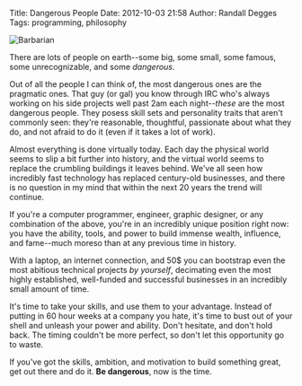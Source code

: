Title: Dangerous People
Date: 2012-10-03 21:58
Author: Randall Degges
Tags: programming, philosophy


![Barbarian][]

There are lots of people on earth--some big, some small, some famous, some
unrecognizable, and some *dangerous*.

Out of all the people I can think of, the most dangerous ones are the pragmatic
ones. That guy (or gal) you know through IRC who's always working on his side
projects well past 2am each night--*these* are the most dangerous people. They
posess skill sets and personality traits that aren't commonly seen: they're
reasonable, thoughtful, passionate about what they do, and not afraid to do it
(even if it takes a lot of work).

Almost everything is done virtually today. Each day the physical world seems to
slip a bit further into history, and the virtual world seems to replace the
crumbling buildings it leaves behind. We've all seen how incredibly fast
technology has replaced century-old businesses, and there is no question in my
mind that within the next 20 years the trend will continue.

If you're a computer programmer, engineer, graphic designer, or any combination
of the above, you're in an incredibly unique position right now: you have the
ability, tools, and power to build immense wealth, influence, and fame--much
moreso than at any previous time in history.

With a laptop, an internet connection, and 50$ you can bootstrap even the most
abitious technical projects *by yourself*, decimating even the most highly
established, well-funded and successful businesses in an incredibly small amount
of time.

It's time to take your skills, and use them to your advantage. Instead of
putting in 60 hour weeks at a company you hate, it's time to bust out of your
shell and unleash your power and ability. Don't hesitate, and don't hold back.
The timing couldn't be more perfect, so don't let this opportunity go to waste.

If you've got the skills, ambition, and motivation to build something great, get
out there and do it. **Be dangerous**, now is the time.


  [Barbarian]: ./images/164121618-0-barbarian.jpg.scaled696.jpg
